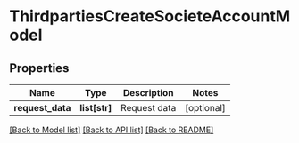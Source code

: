 # ThirdpartiesCreateSocieteAccountModel

## Properties
Name | Type | Description | Notes
------------ | ------------- | ------------- | -------------
**request_data** | **list[str]** | Request data | [optional] 

[[Back to Model list]](../README.md#documentation-for-models) [[Back to API list]](../README.md#documentation-for-api-endpoints) [[Back to README]](../README.md)

